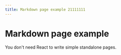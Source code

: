 ```yaml
---
title: Markdown page example 21111111
---
```


# Markdown page example

You don't need React to write simple standalone pages.
